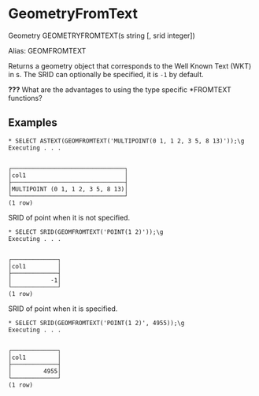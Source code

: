 # GeometryFromText #

Geometry GEOMETRYFROMTEXT(s string [, srid integer])

Alias: GEOMFROMTEXT

Returns a geometry object that corresponds to the Well Known Text (WKT) in s. The SRID can optionally be specified, it is `-1` by default.

**???** What are the advantages to using the type specific *FROMTEXT functions?

## Examples ##

    * SELECT ASTEXT(GEOMFROMTEXT('MULTIPOINT(0 1, 1 2, 3 5, 8 13)'));\g        
    Executing . . .


    ┌────────────────────────────────┐
    │col1                            │
    ├────────────────────────────────┤
    │MULTIPOINT (0 1, 1 2, 3 5, 8 13)│
    └────────────────────────────────┘
    (1 row)

SRID of point when it is not specified.

    * SELECT SRID(GEOMFROMTEXT('POINT(1 2)'));\g                                 
    Executing . . .


    ┌─────────────┐
    │col1         │
    ├─────────────┤
    │           -1│
    └─────────────┘
    (1 row)

SRID of point when it is specified.

    * SELECT SRID(GEOMFROMTEXT('POINT(1 2)', 4955));\g
    Executing . . .


    ┌─────────────┐
    │col1         │
    ├─────────────┤
    │         4955│
    └─────────────┘
    (1 row)
